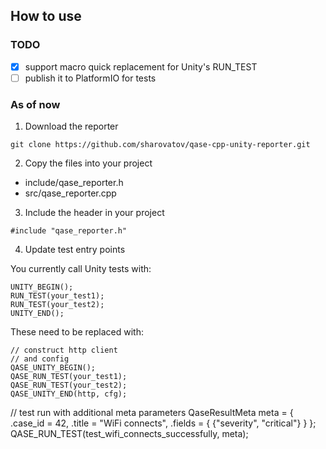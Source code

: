 ## How to use

### TODO

- [x] support macro quick replacement for Unity's RUN_TEST
- [ ] publish it to PlatformIO for tests

### As of now

1. Download the reporter

```
git clone https://github.com/sharovatov/qase-cpp-unity-reporter.git
```

2. Copy the files into your project

- include/qase_reporter.h
- src/qase_reporter.cpp

3. Include the header in your project

```
#include "qase_reporter.h"
```

4. Update test entry points

You currently call Unity tests with:
```
UNITY_BEGIN();
RUN_TEST(your_test1);
RUN_TEST(your_test2);
UNITY_END();
```

These need to be replaced with:
```
// construct http client
// and config
QASE_UNITY_BEGIN();
QASE_RUN_TEST(your_test1);
QASE_RUN_TEST(your_test2);
QASE_UNITY_END(http, cfg);
```



  // test run with additional meta parameters
	QaseResultMeta meta = {
		.case_id = 42,
		.title = "WiFi connects",
		.fields = { {"severity", "critical"} }
	};
	QASE_RUN_TEST(test_wifi_connects_successfully, meta);
 
